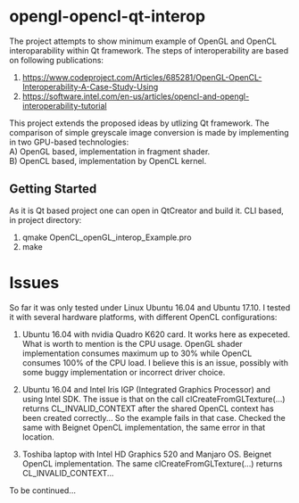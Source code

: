 # opengl-opencl-qt-interop
The project attempts to show minimum example of OpenGL and OpenCL interoparability within Qt framework. 
The steps of interoperability are based on following publications:
1) https://www.codeproject.com/Articles/685281/OpenGL-OpenCL-Interoperability-A-Case-Study-Using  
2) https://software.intel.com/en-us/articles/opencl-and-opengl-interoperability-tutorial  

This project extends the proposed ideas by utlizing Qt framework. The comparison of simple greyscale image conversion is made by implementing in two GPU-based technologies:  
A) OpenGL based, implementation in fragment shader.  
B) OpenCL based, implementation by OpenCL kernel.  

## Getting Started
As it is Qt based project one can open in QtCreator and build it.
CLI based, in project directory:
1) qmake OpenCL_openGL_interop_Example.pro
2) make

# Issues
So far it was only tested under Linux Ubuntu 16.04 and Ubuntu 17.10.
I tested it with several hardware platforms, with different OpenCL configurations:

1) Ubuntu 16.04 with nvidia Quadro K620 card.
It works here as expeceted. What is worth to mention is the CPU usage. OpenGL shader implementation consumes maximum up to 30% while OpenCL consumes 100% of the CPU load. I believe this is an issue, possibly with some buggy implementation or incorrect driver choice.

2) Ubuntu 16.04 and Intel Iris IGP (Integrated Graphics Processor) and using Intel SDK.
The issue is that on the call clCreateFromGLTexture(...) returns CL_INVALID_CONTEXT after the shared OpenCL context has been created correctly... So the example fails in that case. 
Checked the same with Beignet OpenCL implementation, the same error in that location.

3) Toshiba laptop with Intel HD Graphics 520 and Manjaro OS.
Beignet OpenCL implementation. The same clCreateFromGLTexture(...) returns CL_INVALID_CONTEXT...

To be continued...
